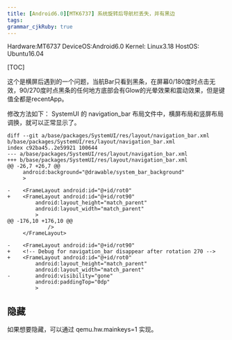 ```yaml
---
title: [Android6.0][MTK6737] 系统旋转后导航栏丢失，并有黑边
tags: 
grammar_cjkRuby: true
---
```


Hardware:MT6737
DeviceOS:Android6.0
Kernel: Linux3.18
HostOS: Ubuntu16.04

[TOC]

这个是横屏后遇到的一个问题，当航Bar只看到黑条，在屏幕0/180度时点击无效，90/270度时点黑条的任何地方底部会有Glow的光晕效果和震动效果，但是键值全都是recentApp。

修改方法如下：
SystemUI 的 navigation_bar 布局文件中，横屏布局和竖屏布局调换，就可以正常显示了。

```
diff --git a/base/packages/SystemUI/res/layout/navigation_bar.xml b/base/packages/SystemUI/res/layout/navigation_bar.xml
index c92ba45..2e59921 100644
--- a/base/packages/SystemUI/res/layout/navigation_bar.xml
+++ b/base/packages/SystemUI/res/layout/navigation_bar.xml
@@ -26,7 +26,7 @@
     android:background="@drawable/system_bar_background"
     >
 
-    <FrameLayout android:id="@+id/rot0"
+    <FrameLayout android:id="@+id/rot90"
         android:layout_height="match_parent"
         android:layout_width="match_parent"
         >
@@ -176,10 +176,10 @@
             />
     </FrameLayout>
 
-    <FrameLayout android:id="@+id/rot90"
+    <!-- Debug for navigation_bar disappear after rotation 270 -->
+    <FrameLayout android:id="@+id/rot0"
         android:layout_height="match_parent"
         android:layout_width="match_parent"
-        android:visibility="gone"
         android:paddingTop="0dp"
         >

```

## 隐藏
如果想要隐藏，可以通过 qemu.hw.mainkeys=1 实现。